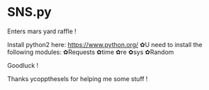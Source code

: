 # SNS.py
Enters mars yard raffle !

Install python2  here: https://www.python.org/
✿U need to install the following modules:
✿Requests
✿time
✿re
✿sys
✿Random

Goodluck !

Thanks ycoppthesels  for helping me some stuff !  
